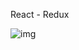 React - Redux

![img](https://user-images.githubusercontent.com/52834318/135385398-257d4e62-636d-4844-8522-73d73a91062d.png)
